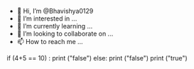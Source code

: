- 👋 Hi, I’m @Bhavishya0129
- 👀 I’m interested in ...
- 🌱 I’m currently learning ...
- 💞️ I’m looking to collaborate on ...
- 📫 How to reach me ...

<!---
Bhavishya0129/Bhavishya0129 is a ✨ special ✨ repository because its `README.md` (this file) appears on your GitHub profile.
You can click the Preview link to take a look at your changes.
--->
if (4+5 == 10) :
    print ("false")
else:
    print ("false")
print ("true")
